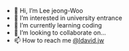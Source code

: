 - 👋 Hi, I’m Lee jeong-Woo
- 👀 I’m interested in university entrance
- 🌱 I’m currently learning coding
- 💞️ I’m looking to collaborate on...
- 📫 How to reach me <a href="https://www.instagram.com/ldavid.jw/">@ldavid.jw</a>

<!---
david030917/david030917 is a ✨ special ✨ repository because its `README.md` (this file) appears on your GitHub profile.
You can click the Preview link to take a look at your changes.
--->
